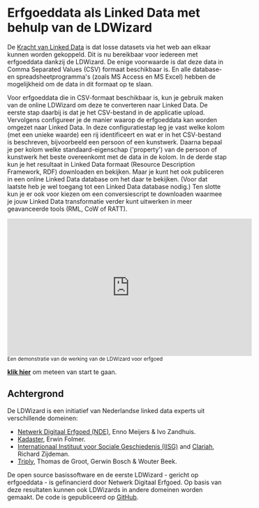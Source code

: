 # Erfgoeddata als Linked Data met behulp van de LDWizard

De [Kracht van Linked Data](https://www.youtube.com/watch?v=rJPhNTw7u4U) is dat losse datasets via het web aan elkaar kunnen worden gekoppeld. Dit is nu bereikbaar voor iedereen met erfgoeddata dankzij de LDWizard. De enige voorwaarde is dat deze data in Comma Separated Values (CSV) formaat beschikbaar is. En alle database- en spreadsheetprogramma's (zoals MS Access en MS Excel) hebben de mogelijkheid om de data in dit formaat op te slaan.

Voor erfgoeddata die in CSV-formaat beschikbaar is, kun je gebruik maken van de online LDWizard om deze te converteren naar Linked Data. De eerste stap daarbij is dat je het CSV-bestand in de applicatie upload. Vervolgens configureer je de manier waarop de erfgoeddata kan worden omgezet naar Linked Data. In deze configuratiestap leg je vast welke kolom (met een unieke waarde) een rij identificeert en wat er in het CSV-bestand is beschreven, bijvoorbeeld een persoon of een kunstwerk. Daarna bepaal je per kolom welke standaard-eigenschap ('property') van de persoon of kunstwerk het beste overeenkomt met de data in de kolom. In de derde stap kun je het resultaat in Linked Data formaat (Resource Description Framework, RDF) downloaden en bekijken. Maar je kunt het ook publiceren in een online Linked Data database om het daar te bekijken. (Voor dat laatste heb je wel toegang tot een Linked Data database nodig.) Ten slotte kun je er ook voor kiezen om een conversiescript te downloaden waarmee je jouw Linked Data transformatie verder kunt uitwerken in meer geavanceerde tools (RML, CoW of RATT).

<iframe width="560" height="315" src="https://www.youtube.com/embed/VO61pqKWw7A" frameborder="0" allow="accelerometer; autoplay; clipboard-write; encrypted-media; gyroscope; picture-in-picture" allowfullscreen></iframe>
<small>Een demonstratie van de werking van de LDWizard voor erfgoed</small>

**[klik hier](./#1)** om meteen van start te gaan.

## Achtergrond

De LDWizard is een initiatief van Nederlandse linked data experts uit verschillende domeinen:

- [Netwerk Digitaal Erfgoed (NDE)](https://www.netwerkdigitaalerfgoed.nl/), Enno Meijers & Ivo Zandhuis.
- [Kadaster](https://www.kadaster.nl/), Erwin Folmer.
- [Internationaal Instituut voor Sociale Geschiedenis (IISG)](https://iisg.amsterdam/) and [Clariah](https://www.clariah.nl/), Richard Zijdeman.
- [Triply](https://triply.cc/), Thomas de Groot, Gerwin Bosch & Wouter Beek.

De open source basissoftware en de eerste LDWizard - gericht op erfgoeddata - is gefinancierd door Netwerk Digitaal Erfgoed. Op basis van deze resultaten kunnen ook LDWizards in andere domeinen worden gemaakt. De code is gepubliceerd op [GitHub](https://github.com/netwerk-digitaal-erfgoed/LDWizard/).
